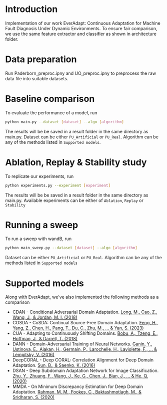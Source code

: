 # Introduction
Implementation of our work EverAdapt: Continuous Adaptation for Machine Fault Diagnosis Under Dynamic Environments.
To ensure fair comparison, we use the same feature extractor and classifier as shown in architecture folder.

# Data preparation
Run Paderborn_preproc.ipny and UO_preproc.ipny to preprocess the raw data file into suitable datasets.

# Baseline comparison
To evaluate the performance of a model, run
 ```bash
 python main.py --dataset [dataset] --algo [algorithm] 
 ```
 The results will be be saved in a result folder in the same directory as main.py. Dataset can be either `PU_Artificial` or `PU_Real`. Algorithm can be any of the methods listed in `Supported models`.

# Ablation, Replay & Stability study
To replicate our experiments, run
 ```bash
 python experiments.py --experiment [experiment]
 ```
 The results will be be saved in a result folder in the same directory as main.py. Available experiments can be either of `Ablation`, `Replay` or `Stability`

# Running a sweep
To run a sweep with wandB, run
 ```bash
 python main_sweep.py --dataset [dataset] --algo [algorithm] 
  ```
Dataset can be either `PU_Artificial` or `PU_Real`. Algorithm can be any of the methods listed in `Supported models`

# Supported models
Along with EverAdapt, we've also implemented the following methods as a comparison
* CDAN - Conditional Adversarial Domain Adaptation. [Long, M., Cao, Z., Wang, J., & Jordan, M. I. (2018)](https://proceedings.neurips.cc/paper_files/paper/2018/file/ab88b15733f543179858600245108dd8-Paper.pdf)
* COSDA - CoSDA: Continual Source-Free Domain Adaptation. [Feng, H., Yang, Z., Chen, H., Pang, T., Du, C., Zhu, M., ... & Yan, S. (2023)](https://arxiv.org/abs/2304.06627)
* CUA - Adapting to Continuously Shifting Domains. [Bobu, A., Tzeng, E., Hoffman, J., & Darrell, T. (2018)](https://openreview.net/forum?id=BJsBjPJvf)
* DANN - Domain-Adversarial Training of Neural Networks. [Ganin, Y., Ustinova, E., Ajakan, H., Germain, P., Larochelle, H., Laviolette, F., ... & Lempitsky, V. (2016)](https://www.jmlr.org/papers/volume17/15-239/15-239.pdf)
* DeepCORAL - Deep CORAL: Correlation Alignment for Deep Domain Adaptation. [Sun, B., & Saenko, K. (2016)](https://ieeexplore.ieee.org/document/9085896)
* DSAN - Deep Subdomain Adaptation Network for Image Classification. [Zhu, Y., Zhuang, F., Wang, J., Ke, G., Chen, J., Bian, J., ... & He, Q. (2020)](https://ieeexplore.ieee.org/document/9085896)
* MMDA - On Minimum Discrepancy Estimation for Deep Domain Adaptation. [Rahman, M. M., Fookes, C., Baktashmotlagh, M., & Sridharan, S. (2020)](https://link.springer.com/chapter/10.1007/978-3-030-30671-7_6)


